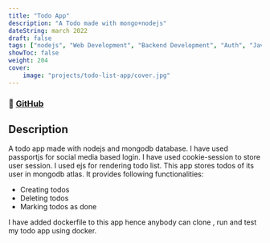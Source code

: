 ```yaml
---
title: "Todo App" 
description: "A Todo made with mongo+nodejs"
dateString: march 2022
draft: false
tags: ["nodejs", "Web Development", "Backend Development", "Auth", "JavaScript"]
showToc: false
weight: 204
cover:
    image: "projects/todo-list-app/cover.jpg"
--- 
```

### 🔗 [GitHub](https://github.com/amrit073/TODOwithauth)

## Description

A todo app made with nodejs and mongodb database. I have used passportjs for social media based login.
I have used cookie-session to store user session. I used ejs for rendering todo list. 
This app stores todos of its user in mongodb atlas. It provides following functionalities: <br>
- Creating todos
- Deleting todos
- Marking todos as done

I have added dockerfile to this app hence  anybody can clone , run and test my todo app using docker.
